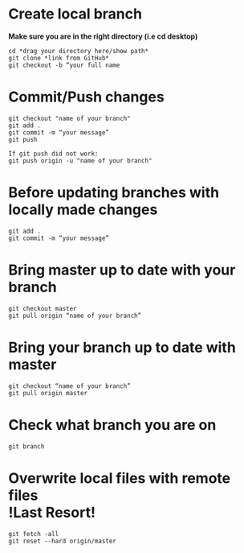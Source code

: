 # Create local branch
**Make sure you are in the right directory (i.e cd desktop)**

    cd *drag your directory here/show path*
    git clone *link from GitHub*
    git checkout -b “your full name

# Commit/Push changes
    git checkout "name of your branch"
    git add .
    git commit -m “your message”
    git push

    If git push did not work:
    git push origin -u "name of your branch"

# Before updating branches with locally made changes
    git add .
    git commit -m “your message”

# Bring master up to date with your branch
    git checkout master 
    git pull origin “name of your branch”

# Bring your branch up to date with master
    git checkout “name of your branch”
    git pull origin master

# Check what branch you are on
    git branch 

# Overwrite	local files with remote files<br> **!Last Resort!**
    git fetch -all
    git reset --hard origin/master

